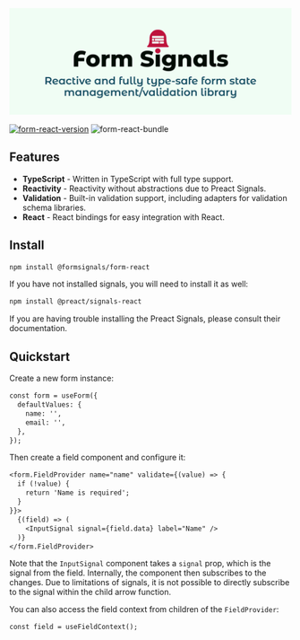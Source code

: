 ![Signal Form Banner](https://github.com/gutentag2012/form-signals/raw/main/assets/banner.svg)

[![form-react-version](https://img.shields.io/npm/v/%40formsignals%2Fform-react?style=for-the-badge&logo=npm&label=form-react)](https://www.npmjs.com/package/@formsignals/form-react)
![form-react-bundle](https://img.shields.io/bundlephobia/minzip/%40formsignals%2Fform-react?style=for-the-badge&label=form-react-size)

## Features

- **TypeScript** - Written in TypeScript with full type support.
- **Reactivity** - Reactivity without abstractions due to Preact Signals.
- **Validation** - Built-in validation support, including adapters for validation schema libraries.
- **React** - React bindings for easy integration with React.

## Install

```bash
npm install @formsignals/form-react
```

If you have not installed signals, you will need to install it as well:

```bash
npm install @preact/signals-react
```

If you are having trouble installing the Preact Signals, please consult their documentation.

## Quickstart

Create a new form instance:

```tsx
const form = useForm({
  defaultValues: {
    name: '',
    email: '',
  },
});
```

Then create a field component and configure it:

```tsx
<form.FieldProvider name="name" validate={(value) => {
  if (!value) {
    return 'Name is required';
  }
}}>
  {(field) => (
    <InputSignal signal={field.data} label="Name" />
  )}
</form.FieldProvider>
```

Note that the `InputSignal` component takes a `signal` prop, which is the signal from the field.
Internally, the component then subscribes to the changes.
Due to limitations of signals, it is not possible to directly subscribe to the signal within the child arrow function.

You can also access the field context from children of the `FieldProvider`:

```tsx
const field = useFieldContext();
```
